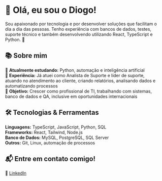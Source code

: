 # 👋 Olá, eu sou o Diogo!

Sou apaixonado por tecnologia e por desenvolver soluções que facilitam o dia a dia das pessoas. Tenho experiência com bancos de dados, testes, suporte técnico e também desenvolvendo utilizando React, TypeScript e Python. 🚀

## 📚 Sobre mim

🌱 **Atualmente estudando:** Python, automação e inteligência artificial  
💼 **Experiência:** Já atuei como Analista de Suporte e líder de suporte, atuando no atendimento ao cliente, criando relatórios, analisando dados e automatizando processos  
🎯 **Objetivo:** Crescer como profissional de TI, trabalhando com sistemas, banco de dados e QA, inclusive em oportunidades internacionais  

## 🛠️ Tecnologias & Ferramentas

**Linguagens:** TypeScript, JavaScript, Python, SQL  
**Frameworks:** React, Tailwind, Node.js  
**Banco de Dados:** MySQL, PostgreSQL, SQL Server  
**Outros:** Git, Linux, automação de processos  

## 📬 Entre em contato comigo!

💼 [LinkedIn](https://www.linkedin.com/in/diogo-beckenkamp-6632a924a)
